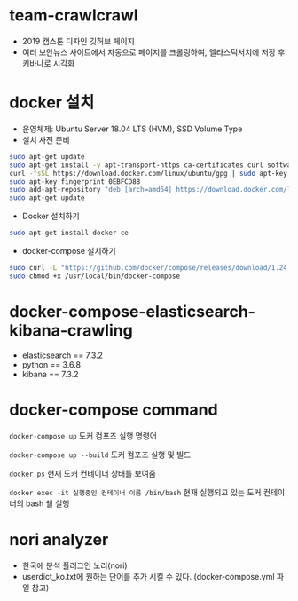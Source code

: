 # team-crawlcrawl
* 2019 캡스톤 디자인 깃허브 페이지
* 여러 보안뉴스 사이트에서 자동으로 페이지를 크롤링하여, 엘라스틱서치에 저장 후 키바나로 시각화

# **docker 설치**
* 운영체제: Ubuntu Server 18.04 LTS (HVM), SSD Volume Type
* 설치 사전 준비
```sh
sudo apt-get update
sudo apt-get install -y apt-transport-https ca-certificates curl software-properties-common
curl -fsSL https://download.docker.com/linux/ubuntu/gpg | sudo apt-key add -
sudo apt-key fingerprint 0EBFCD88
sudo add-apt-repository "deb [arch=amd64] https://download.docker.com/linux/ubuntu $(lsb_release -cs) stable"
sudo apt-get update
```

* Docker 설치하기
```sh
sudo apt-get install docker-ce
```

* docker-compose 설치하기
```sh
sudo curl -L "https://github.com/docker/compose/releases/download/1.24.1/docker-compose-$(uname -s)-$(uname -m)" -o /usr/local/bin/docker-compose
sudo chmod +x /usr/local/bin/docker-compose
```

# **docker-compose-elasticsearch-kibana-crawling**
* elasticsearch == 7.3.2
* python == 3.6.8
* kibana == 7.3.2

# **docker-compose command**
`docker-compose up`
도커 컴포즈 실행 명령어 

`docker-compose up --build`
도커 컴포즈 실행 및 빌드

`docker ps`
현재 도커 컨테이너 상태를 보여줌

`docker exec -it 실행중인 컨테이너 이름 /bin/bash`
현재 실행되고 있는 도커 컨테이너의 bash 쉘 실행

# **nori analyzer**
- 한국에 분석 플러그인 노리(nori)
- userdict_ko.txt에 원하는 단어를 추가 시킬 수 있다. (docker-compose.yml 파일 참고)
